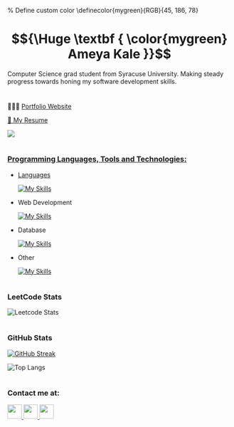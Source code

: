 % Define custom color
\definecolor{mygreen}{RGB}{45, 186, 78}

# $${\Huge \textbf { \color{mygreen} Ameya Kale }}$$

Computer Science grad student from Syracuse University. Making steady progress towards honing my software development skills.

#

<p> 👨🏻‍💻 <a href="https://ameyak17.github.io/Portfolio/"> Portfolio Website </p>

<p> 📄 <a href="https://drive.google.com/file/d/1_mWBVmJPFwAZidisx5spNTW16H0yDEob/view?usp=sharing"> My Resume </p>

![](https://komarev.com/ghpvc/?username=AmeyaK17&color=blue&style=for-the-badge)

#

### Programming Languages, Tools and Technologies:
 - Languages </br>
 
    [![My Skills](https://skillicons.dev/icons?i=java,cpp,c,js,py)](https://skillicons.dev)

- Web Development </br>

    [![My Skills](https://skillicons.dev/icons?i=react,nodejs,postman,bootstrap,html,css)](https://skillicons.dev)

- Database </br>

    [![My Skills](https://skillicons.dev/icons?i=mysql,mongodb)](https://skillicons.dev)

- Other </br>

    [![My Skills](https://skillicons.dev/icons?i=git,docker,linux,bash,vscode)](https://skillicons.dev)

#

### LeetCode Stats
![Leetcode Stats](https://leetcard.jacoblin.cool/AmeyaK17?ext=heatmap&theme=dark)

#

### GitHub Stats
[![GitHub Streak](https://streak-stats.demolab.com/?user=AmeyaK17&theme=dark)](https://git.io/streak-stats)

![Top Langs](https://github-readme-stats.vercel.app/api/top-langs/?username=AmeyaK17&hide_progress=true&hide=html,css,scss,less)

#

### Contact me at:
<a href="https://www.linkedin.com/in/ameyakale/" > <img height="32" width="32" src="https://www.vectorlogo.zone/logos/linkedin/linkedin-icon.svg">  <a href="mailto:ameya.k.kale@gmail.com" > <img height="32" width="32" src="https://www.vectorlogo.zone/logos/gmail/gmail-tile.svg">  <a href="https://api.whatsapp.com/send?phone=3159527613"> <img height="32" width="32" src="https://www.vectorlogo.zone/logos/whatsapp/whatsapp-tile.svg"> 
